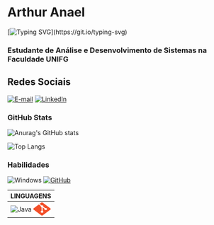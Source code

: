 # Arthur Anael
[![Typing SVG](https://readme-typing-svg.demolab.com?font=Honk&size=30&duration=4000&pause=100&center=falso&vCenter=falso&multiline=true&repeat=verdadeiro&random=falso&width=435&lines=Ol%C3%A1%2C+bem+vindo+ao+meu+perfil.)](https://git.io/typing-svg)

### Estudante de Análise e Desenvolvimento de Sistemas na Faculdade UNIFG

## Redes Sociais

[![E-mail](https://img.shields.io/badge/-Email-000?style=for-the-badge&logo=microsoft-outlook&logoColor=FF00F6&color=FFF)](mailto:arthuranael2@gmail.com)
[![LinkedIn](https://img.shields.io/badge/LinkedIn-0077B5?style=for-the-badge&logo=linkedin&logoColor=white)](https://www.linkedin.com/in/arthur-anael-930344198/)

### GitHub Stats

![Anurag's GitHub stats](https://github-readme-stats.vercel.app/api?username=arthuranael1&theme=highcontrast&show_icons=true)

![Top Langs](https://github-readme-stats-git-masterrstaa-rickstaa.vercel.app/api/top-langs/?username=arthuranael1&bg_color=000&border_color=30A3DC&title_color=E94D5F&text_color=FFF)

### Habilidades
![Windows](https://img.shields.io/badge/Windows-000?style=for-the-badge&logo=windows&logoColor=2CA5E0)
[![GitHub](https://img.shields.io/badge/GitHub-000?style=for-the-badge&logo=github&logoColor=30A3DC)](https://docs.github.com/)

| LINGUAGENS |
|----------------|
| <img align="center" alt="Java" height="30" width="40" src="https://cdn.jsdelivr.net/gh/devicons/devicon/icons/java/java-original.svg"> <img align="center" alt="Git" height="30" width="40" src="https://github.com/devicons/devicon/blob/master/icons/git/git-original.svg"> 



